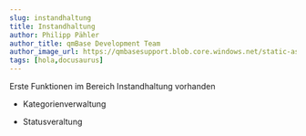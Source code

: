 ```yaml
---
slug: instandhaltung
title: Instandhaltung
author: Philipp Pähler
author_title: qmBase Development Team
author_image_url: https://qmbasesupport.blob.core.windows.net/static-assets/img/persons/paehler_round.png
tags: [hola,docusaurus]
---
```

Erste Funktionen im Bereich Instandhaltung vorhanden

*   Kategorienverwaltung

*   Statusveraltung
